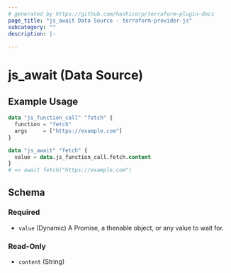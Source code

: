 ```yaml
---
# generated by https://github.com/hashicorp/terraform-plugin-docs
page_title: "js_await Data Source - terraform-provider-js"
subcategory: ""
description: |-
  
---
```


# js_await (Data Source)



## Example Usage

```terraform
data "js_function_call" "fetch" {
  function = "fetch"
  args     = ["https://example.com"]
}

data "js_await" "fetch" {
  value = data.js_function_call.fetch.content
}
# => await fetch("https://example.com")
```

<!-- schema generated by tfplugindocs -->
## Schema

### Required

- `value` (Dynamic) A Promise, a thenable object, or any value to wait for.

### Read-Only

- `content` (String)
